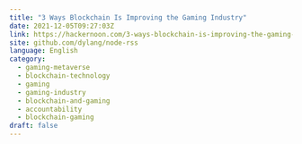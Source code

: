 ```yaml
---
title: "3 Ways Blockchain Is Improving the Gaming Industry"
date: 2021-12-05T09:27:03Z
link: https://hackernoon.com/3-ways-blockchain-is-improving-the-gaming-industry?source=rss&utm_medium=RSS&utm_source=news.12bit.vn
site: github.com/dylang/node-rss
language: English
category:
  - gaming-metaverse
  - blockchain-technology
  - gaming
  - gaming-industry
  - blockchain-and-gaming
  - accountability
  - blockchain-gaming
draft: false
---
```


